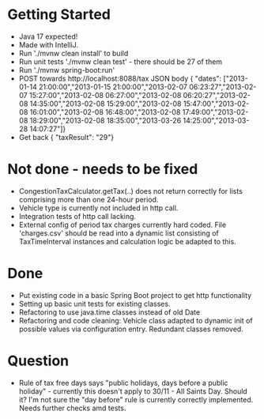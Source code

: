 # Getting Started

- Java 17 expected!
- Made with IntelliJ.
- Run './mvnw clean install' to build
- Run unit tests './mvnw clean test' - there should be 27 of them
- Run './mvnw spring-boot:run'
- POST towards http://localhost:8088/tax JSON body { "dates": ["2013-01-14 21:00:00","2013-01-15 21:00:00","2013-02-07 06:23:27","2013-02-07 15:27:00","2013-02-08 06:27:00","2013-02-08 06:20:27","2013-02-08 14:35:00","2013-02-08 15:29:00","2013-02-08 15:47:00","2013-02-08 16:01:00","2013-02-08 16:48:00","2013-02-08 17:49:00","2013-02-08 18:29:00","2013-02-08 18:35:00","2013-03-26 14:25:00","2013-03-28 14:07:27"]}
- Get back { "taxResult": "29"}

# Not done - needs to be fixed
- CongestionTaxCalculator.getTax(..) does not return correctly for lists comprising more than one 24-hour period.
- Vehicle type is currently not included in http call. 
- Integration tests of http call lacking.
- External config of period tax charges currently hard coded. File 'charges.csv' should be read into a dynamic list consisting of TaxTimeInterval instances and calculation logic be adapted to this.

# Done
- Put existing code in a basic Spring Boot project to get http functionality
- Setting up basic unit tests for existing classes.
- Refactoring to use java.time classes instead of old Date
- Refactoring and code cleaning: Vehicle class adapted to dynamic init of possible values via configuration entry. Redundant classes removed.

# Question
- Rule of tax free days says "public holidays, days before a public holiday" - currently this doesn't apply to 30/11 - All Saints Day. Should it? I'm not sure the "day before" rule is currently correctly implemented. Needs further checks amd tests.